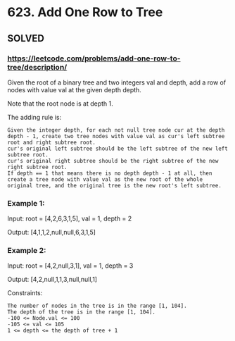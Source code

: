# 623. Add One Row to Tree

## SOLVED

### https://leetcode.com/problems/add-one-row-to-tree/description/

Given the root of a binary tree and two integers val and depth, add a row of nodes with value val at the given depth depth.

Note that the root node is at depth 1.

The adding rule is:

    Given the integer depth, for each not null tree node cur at the depth depth - 1, create two tree nodes with value val as cur's left subtree root and right subtree root.
    cur's original left subtree should be the left subtree of the new left subtree root.
    cur's original right subtree should be the right subtree of the new right subtree root.
    If depth == 1 that means there is no depth depth - 1 at all, then create a tree node with value val as the new root of the whole original tree, and the original tree is the new root's left subtree.



### Example 1:

Input: root = [4,2,6,3,1,5], val = 1, depth = 2

Output: [4,1,1,2,null,null,6,3,1,5]

### Example 2:

Input: root = [4,2,null,3,1], val = 1, depth = 3

Output: [4,2,null,1,1,3,null,null,1]



Constraints:

    The number of nodes in the tree is in the range [1, 104].
    The depth of the tree is in the range [1, 104].
    -100 <= Node.val <= 100
    -105 <= val <= 105
    1 <= depth <= the depth of tree + 1

